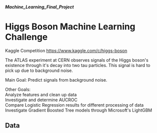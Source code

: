 ##### Machine_Learning_Final_Project
# Higgs Boson Machine Learning Challenge
Kaggle Competition 
https://www.kaggle.com/c/higgs-boson

The ATLAS experiment at CERN observes signals of the Higgs boson's existence through it's decay into two tau particles. This signal is hard to pick up due to background noise. 

Main Goal:   Predict signals from background noise.

Other Goals:  
Analyze features and clean up data   
Investigate and determine AUCROC   
Compare Logistic Regression results for different processing of data  
Investigate Gradient Boosted Tree models through Microsoft's LightGBM  


## Data
